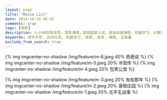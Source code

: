 ```yaml
---
layout: page
title: "Movie List"
date: 2014-10-16 00:42
comments: true
tags: [电影]
description: 小小90后程序员，清本清硕，爱祖国爱人民，爱阅读爱编程。机器学习、大数据处理是工作方向，关注个人效率提升等话题。本博客是为开拓个人知识分享渠道而开，也有助于加速知识积累的内化，欢迎拍砖捧场。
keywords: 清华大学, 自动化系, 机器学习, 效率, 阅读, 编程, 正能量
exclude_from_search: true
---
```


{% img imgcenter-no-shadow /img/feature/m-6.jpeg 40% 奇葩说 %}
{% img imgcenter-no-shadow /img/feature/m-5.jpeg 20% 冷宫传 %}
{% img imgcenter-no-shadow /img/feature/m-4.jpeg 20% 包笑公堂 %}

{% img imgcenter-no-shadow /img/feature/m-3.jpeg 20% 匆匆那年 %}
{% img imgcenter-no-shadow /img/feature/m-2.jpeg 20% 唐顿庄园 %}
{% img imgcenter-no-shadow /img/feature/m-1.jpeg 20% 北平无战事 %}

